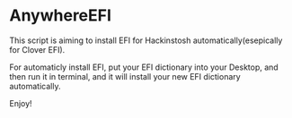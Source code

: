 # AnywhereEFI
This script is aiming to install EFI for  Hackinstosh automatically(esepically for Clover EFI).



For  automaticly   install EFI, put  your  EFI dictionary into  your  Desktop, and then  run  it  in  terminal, and it will  install your  new EFI  dictionary automatically.



Enjoy!

